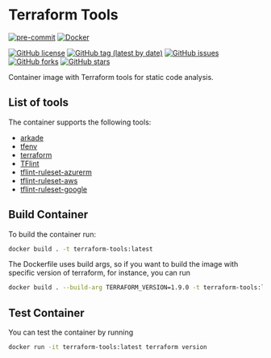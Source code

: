 # Terraform Tools

[![pre-commit](https://img.shields.io/badge/pre--commit-enabled-brightgreen?logo=pre-commit&logoColor=white)](https://github.com/pre-commit/pre-commit)
[![Docker](https://img.shields.io/badge/Docker%20Hub-bcochofel%2Fterraform--tools-blue)](https://hub.docker.com/r/bcochofel/terraform-tools)

[![GitHub license](https://img.shields.io/github/license/bcochofel/terraform-tools.svg)](https://github.com/bcochofel/terraform-tools/blob/master/LICENSE)
[![GitHub tag (latest by date)](https://img.shields.io/github/v/tag/bcochofel/terraform-tools)](https://github.com/bcochofel/terraform-tools/tags)
[![GitHub issues](https://img.shields.io/github/issues/bcochofel/terraform-tools.svg)](https://github.com/bcochofel/terraform-tools/issues/)
[![GitHub forks](https://img.shields.io/github/forks/bcochofel/terraform-tools.svg?style=social&label=Fork&maxAge=2592000)](https://github.com/bcochofel/terraform-tools/network/)
[![GitHub stars](https://img.shields.io/github/stars/bcochofel/terraform-tools.svg?style=social&label=Star&maxAge=2592000)](https://github.com/bcochofel/terraform-tools/stargazers/)

Container image with Terraform tools for static code analysis.

## List of tools

The container supports the following tools:

- [arkade](https://github.com/alexellis/arkade)
- [tfenv](https://github.com/tfutils/tfenv)
- [terraform](https://developer.hashicorp.com/terraform/install)
- [TFlint](https://github.com/terraform-linters/tflint)
- [tflint-ruleset-azurerm](https://github.com/terraform-linters/tflint-ruleset-azurerm)
- [tflint-ruleset-aws](https://github.com/terraform-linters/tflint-ruleset-aws)
- [tflint-ruleset-google](https://github.com/terraform-linters/tflint-ruleset-google)

## Build Container

To build the container run:

```bash
docker build . -t terraform-tools:latest
```

The Dockerfile uses build args, so if you want to build the image with specific version of terraform, for instance, you can run

```bash
docker build . --build-arg TERRAFORM_VERSION=1.9.0 -t terraform-tools:latest
```

## Test Container

You can test the container by running

```bash
docker run -it terraform-tools:latest terraform version
```
